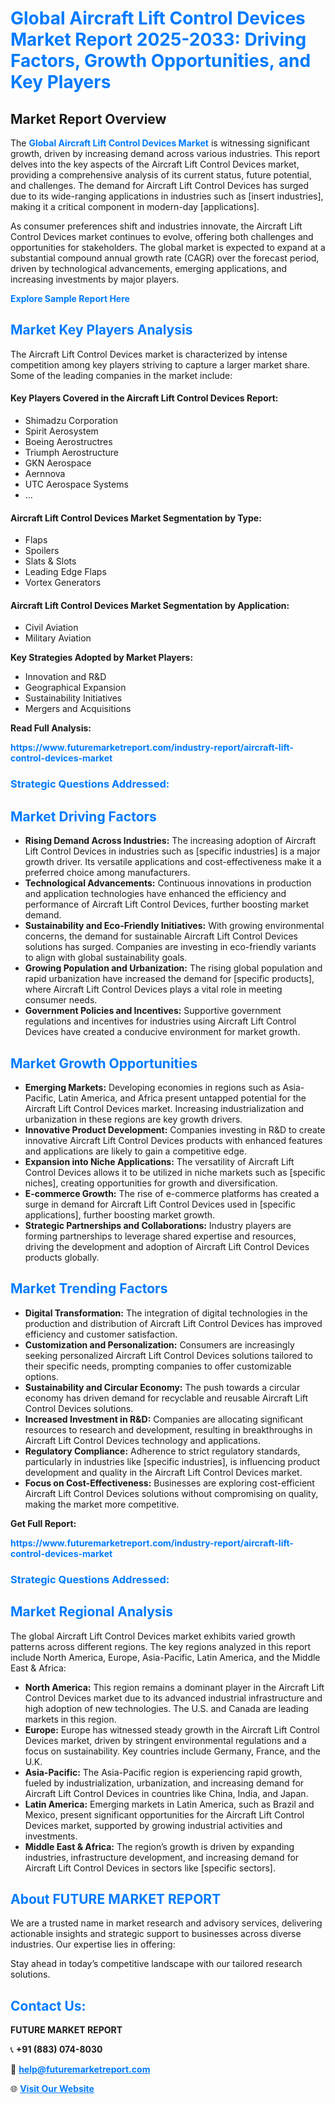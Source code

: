 <h1 style="color: #007BFF;">Global Aircraft Lift Control Devices Market Report 2025-2033: Driving Factors, Growth Opportunities, and Key Players</h1>

<section id="overview">
<h2>Market Report Overview</h2>
<p>The <a href="https://www.futuremarketreport.com/industry-report/aircraft-lift-control-devices-market" style="color: #007BFF; text-decoration: none;"><strong>Global Aircraft Lift Control Devices Market</strong></a> is witnessing significant growth, driven by increasing demand across various industries. This report delves into the key aspects of the Aircraft Lift Control Devices market, providing a comprehensive analysis of its current status, future potential, and challenges. The demand for Aircraft Lift Control Devices has surged due to its wide-ranging applications in industries such as [insert industries], making it a critical component in modern-day [applications].</p>
<p>As consumer preferences shift and industries innovate, the Aircraft Lift Control Devices market continues to evolve, offering both challenges and opportunities for stakeholders. The global market is expected to expand at a substantial compound annual growth rate (CAGR) over the forecast period, driven by technological advancements, emerging applications, and increasing investments by major players.</p>
</section>

<section id="overview">
<p><a href="https://www.futuremarketreport.com/request-sample/reportId=96522" style="color: #007BFF; text-decoration: none;"><strong>Explore Sample Report Here</strong></a></p>
</section>

<section id="key-players">
<h2 style="color: #007BFF;">Market Key Players Analysis</h2>
<p>The Aircraft Lift Control Devices market is characterized by intense competition among key players striving to capture a larger market share. Some of the leading companies in the market include:</p>
<h4>Key Players Covered in the Aircraft Lift Control Devices Report:</h4>
<ul><li>Shimadzu Corporation</li><li>Spirit Aerosystem</li><li>Boeing Aerostructres</li><li>Triumph Aerostructure</li><li>GKN Aerospace</li><li>Aernnova</li><li>UTC Aerospace Systems</li><li>...</li></ul>
<h4>Aircraft Lift Control Devices Market Segmentation by Type:</h4>
<ul><li>Flaps</li><li>Spoilers</li><li>Slats &amp; Slots</li><li>Leading Edge Flaps</li><li>Vortex Generators</li></ul>

<h4>Aircraft Lift Control Devices Market Segmentation by Application:</h4>
<ul><li>Civil Aviation</li><li>Military Aviation</li></ul>
<p><strong>Key Strategies Adopted by Market Players:</strong></p>
<ul>
<li>Innovation and R&D</li>
<li>Geographical Expansion</li>
<li>Sustainability Initiatives</li>
<li>Mergers and Acquisitions</li>
</ul>
</section>

<section>
<p><strong>Read Full Analysis: </strong></p><a href="https://www.futuremarketreport.com/industry-report/aircraft-lift-control-devices-market" style="color: #007BFF; text-decoration: none;"><strong>https://www.futuremarketreport.com/industry-report/aircraft-lift-control-devices-market</strong></a>
<h3 style="color: #007BFF;">Strategic Questions Addressed:</h3>
</section>

<section id="driving-factors">
<h2 style="color: #007BFF;">Market Driving Factors</h2>
<ul>
<li><strong>Rising Demand Across Industries:</strong> The increasing adoption of Aircraft Lift Control Devices in industries such as [specific industries] is a major growth driver. Its versatile applications and cost-effectiveness make it a preferred choice among manufacturers.</li>
<li><strong>Technological Advancements:</strong> Continuous innovations in production and application technologies have enhanced the efficiency and performance of Aircraft Lift Control Devices, further boosting market demand.</li>
<li><strong>Sustainability and Eco-Friendly Initiatives:</strong> With growing environmental concerns, the demand for sustainable Aircraft Lift Control Devices solutions has surged. Companies are investing in eco-friendly variants to align with global sustainability goals.</li>
<li><strong>Growing Population and Urbanization:</strong> The rising global population and rapid urbanization have increased the demand for [specific products], where Aircraft Lift Control Devices plays a vital role in meeting consumer needs.</li>
<li><strong>Government Policies and Incentives:</strong> Supportive government regulations and incentives for industries using Aircraft Lift Control Devices have created a conducive environment for market growth.</li>
</ul>
</section>

<section id="growth-opportunities">
<h2 style="color: #007BFF;">Market Growth Opportunities</h2>
<ul>
<li><strong>Emerging Markets:</strong> Developing economies in regions such as Asia-Pacific, Latin America, and Africa present untapped potential for the Aircraft Lift Control Devices market. Increasing industrialization and urbanization in these regions are key growth drivers.</li>
<li><strong>Innovative Product Development:</strong> Companies investing in R&D to create innovative Aircraft Lift Control Devices products with enhanced features and applications are likely to gain a competitive edge.</li>
<li><strong>Expansion into Niche Applications:</strong> The versatility of Aircraft Lift Control Devices allows it to be utilized in niche markets such as [specific niches], creating opportunities for growth and diversification.</li>
<li><strong>E-commerce Growth:</strong> The rise of e-commerce platforms has created a surge in demand for Aircraft Lift Control Devices used in [specific applications], further boosting market growth.</li>
<li><strong>Strategic Partnerships and Collaborations:</strong> Industry players are forming partnerships to leverage shared expertise and resources, driving the development and adoption of Aircraft Lift Control Devices products globally.</li>
</ul>
</section>

<section id="trending-factors">
<h2 style="color: #007BFF;">Market Trending Factors</h2>
<ul>
<li><strong>Digital Transformation:</strong> The integration of digital technologies in the production and distribution of Aircraft Lift Control Devices has improved efficiency and customer satisfaction.</li>
<li><strong>Customization and Personalization:</strong> Consumers are increasingly seeking personalized Aircraft Lift Control Devices solutions tailored to their specific needs, prompting companies to offer customizable options.</li>
<li><strong>Sustainability and Circular Economy:</strong> The push towards a circular economy has driven demand for recyclable and reusable Aircraft Lift Control Devices solutions.</li>
<li><strong>Increased Investment in R&D:</strong> Companies are allocating significant resources to research and development, resulting in breakthroughs in Aircraft Lift Control Devices technology and applications.</li>
<li><strong>Regulatory Compliance:</strong> Adherence to strict regulatory standards, particularly in industries like [specific industries], is influencing product development and quality in the Aircraft Lift Control Devices market.</li>
<li><strong>Focus on Cost-Effectiveness:</strong> Businesses are exploring cost-efficient Aircraft Lift Control Devices solutions without compromising on quality, making the market more competitive.</li>
</ul>
</section>

<section>
<p><strong>Get Full Report: </strong></p><a href="https://www.futuremarketreport.com/industry-report/aircraft-lift-control-devices-market" style="color: #007BFF; text-decoration: none;"><strong>https://www.futuremarketreport.com/industry-report/aircraft-lift-control-devices-market</strong></a>
<h3 style="color: #007BFF;">Strategic Questions Addressed:</h3>
</section>


<section id="regional-analysis">
<h2 style="color: #007BFF;">Market Regional Analysis</h2>
<p>The global Aircraft Lift Control Devices market exhibits varied growth patterns across different regions. The key regions analyzed in this report include North America, Europe, Asia-Pacific, Latin America, and the Middle East & Africa:</p>
<ul>
<li><strong>North America:</strong> This region remains a dominant player in the Aircraft Lift Control Devices market due to its advanced industrial infrastructure and high adoption of new technologies. The U.S. and Canada are leading markets in this region.</li>
<li><strong>Europe:</strong> Europe has witnessed steady growth in the Aircraft Lift Control Devices market, driven by stringent environmental regulations and a focus on sustainability. Key countries include Germany, France, and the U.K.</li>
<li><strong>Asia-Pacific:</strong> The Asia-Pacific region is experiencing rapid growth, fueled by industrialization, urbanization, and increasing demand for Aircraft Lift Control Devices in countries like China, India, and Japan.</li>
<li><strong>Latin America:</strong> Emerging markets in Latin America, such as Brazil and Mexico, present significant opportunities for the Aircraft Lift Control Devices market, supported by growing industrial activities and investments.</li>
<li><strong>Middle East & Africa:</strong> The region’s growth is driven by expanding industries, infrastructure development, and increasing demand for Aircraft Lift Control Devices in sectors like [specific sectors].</li>
</ul>
</section>

<footer>
<h2 style="color: #007BFF;">About FUTURE MARKET REPORT</h2>
<p>We are a trusted name in market research and advisory services, delivering actionable insights and strategic support to businesses across diverse industries. Our expertise lies in offering:</p>

<p>Stay ahead in today’s competitive landscape with our tailored research solutions.</p>

<h2 style="color: #007BFF;">Contact Us:</h2>
<p><strong>FUTURE MARKET REPORT</strong></p>
<p>📞 <strong>+91 (883) 074-8030</strong></p>
<p>📧 <strong><a href="mailto:help@futuremarketreport.com" style="color: #007BFF;">help@futuremarketreport.com</a></strong></p>
<p>🌐 <strong><a href="https://www.futuremarketreport.com/" style="color: #007BFF;">Visit Our Website</a></strong></p>
</footer>